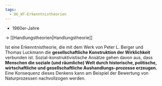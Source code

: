 ```yaml
---
tags:
  - DG_WT-Erkenntnistheorien
---
```


- 1960er-Jahre

→ [[Handlungstheorien|Handlungstheorie]]

Ist eine Erkenntnistheorie, die mit dem Werk von Peter L. Berger und Thomas Luckmann die **gesellschaftliche Konstruktion der Wirklichkeit** verbunden ist. Sozial-konstruktivistische Ansätze gehen davon aus, dass **Menschen die soziale (und räumliche) Welt durch historische, politische, wirtschaftliche und gesellschaftliche Aushandlungs-prozesse erzeugen.** Eine Konsequenz dieses Denkens kann am Beispiel der Bewertung von Naturprozessen nachvollzogen werden. 